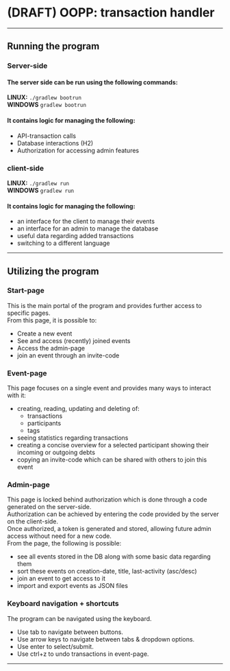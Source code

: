 # (DRAFT) OOPP: transaction handler

---
## Running the program
### Server-side
#### The server side can be run using the following commands:   
**LINUX:** `./gradlew bootrun`  
**WINDOWS** `gradlew bootrun`  
#### It contains logic for managing the following:
- API-transaction calls
- Database interactions (H2)
- Authorization for accessing admin features
### client-side
**LINUX:** `./gradlew run`  
**WINDOWS** `gradlew run`
#### It contains logic for managing the following:
- an interface for the client to manage their events
- an interface for an admin to manage the database
- useful data regarding added transactions
- switching to a different language

---
## Utilizing the program
### Start-page
This is the main portal of the program and provides further access to specific pages.  
From this page, it is possible to:
- Create a new event
- See and access (recently) joined events
- Access the admin-page
- join an event through an invite-code
### Event-page
This page focuses on a single event and provides many ways to interact with it:
- creating, reading, updating and deleting of:
  - transactions
  - participants
  - tags
- seeing statistics regarding transactions
- creating a concise overview for a selected participant showing their incoming or outgoing debts
- copying an invite-code which can be shared with others to join this event
### Admin-page
This page is locked behind authorization which is done through a code generated on the server-side.  
Authorization can be achieved by entering the code provided by the server on the client-side.  
Once authorized, a token is generated and stored, allowing future admin access without need for a new code.  
From the page, the following is possible:
- see all events stored in the DB along with some basic data regarding them
- sort these events on creation-date, title, last-activity (asc/desc)
- join an event to get access to it
- import and export events as JSON files
### Keyboard navigation + shortcuts
The program can be navigated using the keyboard.
- Use tab to navigate between buttons.
- Use arrow keys to navigate between tabs & dropdown options.
- Use enter to select/submit.
- Use ctrl+z to undo transactions in event-page.
---
